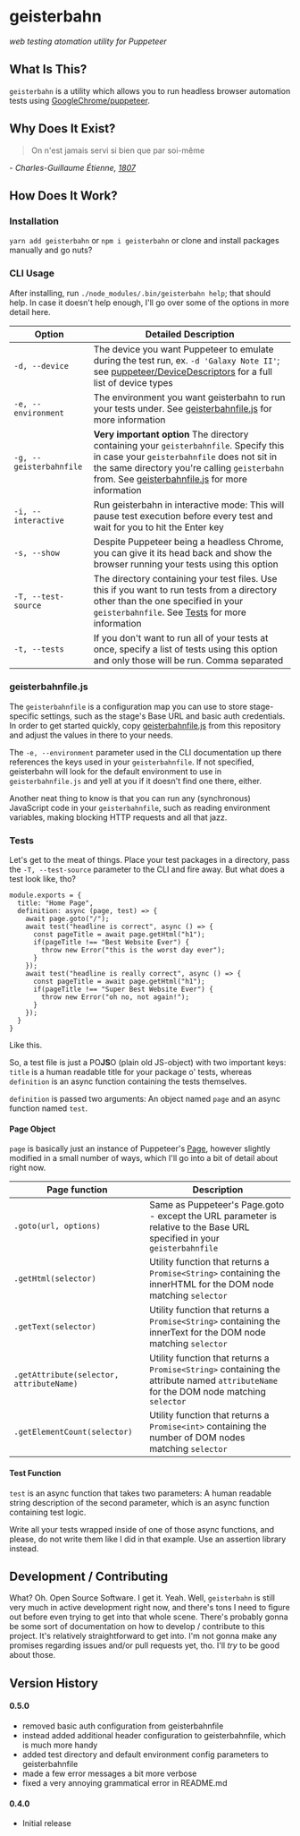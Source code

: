 # geisterbahn
*web testing atomation utility for Puppeteer*

## What Is This?
`geisterbahn` is a utility which allows you to run headless browser automation tests using [GoogleChrome/puppeteer](https://github.com/GoogleChrome/puppeteer).

## Why Does It Exist?
> On n'est jamais servi si bien que par soi-même

\- *Charles-Guillaume Étienne, [1807](https://en.wikipedia.org/wiki/Charles-Guillaume_%C3%89tienne)*

## How Does It Work?

### Installation
`yarn add geisterbahn`
or
`npm i geisterbahn`
or clone and install packages manually and go nuts?

### CLI Usage
After installing, run `./node_modules/.bin/geisterbahn help`; that should help. In case it doesn't help enough, I'll go over some of the options in more detail here.

| Option  | Detailed Description |
| - | - |
| `-d, --device`  | The device you want Puppeteer to emulate during the test run, ex. `-d 'Galaxy Note II'`; see [puppeteer/DeviceDescriptors](https://github.com/GoogleChrome/puppeteer/blob/master/DeviceDescriptors.js) for a full list of device types |
| `-e, --environment` | The environment you want geisterbahn to run your tests under. See [geisterbahnfile.js](#geisterbahnfilejs) for more information |
| `-g, --geisterbahnfile` | **Very important option** The directory containing your `geisterbahnfile`. Specify this in case your `geisterbahnfile` does not sit in the same directory you're calling `geisterbahn` from. See [geisterbahnfile.js](#geisterbahnfilejs) for more information |
| `-i, --interactive` | Run geisterbahn in interactive mode: This will pause test execution before every test and wait for you to hit the Enter key |
| `-s, --show` | Despite Puppeteer being a headless Chrome, you can give it its head back and show the browser running your tests using this option |
| `-T, --test-source` | The directory containing your test files. Use this if you want to run tests from a directory other than the one specified in your `geisterbahnfile`. See [Tests](#tests) for more information |
| `-t, --tests` | If you don't want to run all of your tests at once, specify a list of tests using this option and only those will be run. Comma separated |

### geisterbahnfile.js
The `geisterbahnfile` is a configuration map you can use to store stage-specific settings, such as the stage's Base URL and basic auth credentials. In order to get started quickly, copy [geisterbahnfile.js](geisterbahnfile.js) from this repository and adjust the values in there to your needs.

The `-e, --environment` parameter used in the CLI documentation up there references the keys used in your `geisterbahnfile`. If not specified, geisterbahn will look for the default environment to use in `geisterbahnfile.js` and yell at you if it doesn't find one there, either.

Another neat thing to know is that you can run any (synchronous) JavaScript code in your `geisterbahnfile`, such as reading environment variables, making blocking HTTP requests and all that jazz.

### Tests
Let's get to the meat of things. Place your test packages in a directory, pass the `-T, --test-source` parameter to the CLI and fire away. But what does a test look like, tho?

```
module.exports = {
  title: "Home Page",
  definition: async (page, test) => {
    await page.goto("/");
    await test("headline is correct", async () => {
      const pageTitle = await page.getHtml("h1");
      if(pageTitle !== "Best Website Ever") {
        throw new Error("this is the worst day ever");
      }
    });
    await test("headline is really correct", async () => {
      const pageTitle = await page.getHtml("h1");
      if(pageTitle !== "Super Best Website Ever") {
        throw new Error("oh no, not again!");
      }
    });
  }
}
```
Like this.

So, a test file is just a PO**JS**O (plain old JS-object) with two important keys: `title` is a human readable title for your package o' tests, whereas `definition` is an async function containing the tests themselves.

`definition` is passed two arguments: An object named `page` and an async function named `test`.

#### Page Object

`page` is basically just an instance of Puppeteer's [Page](https://github.com/GoogleChrome/puppeteer/blob/master/docs/api.md#class-page), however slightly modified in a small number of ways, which I'll go into a bit of detail about right now.

| Page function | Description |
| - | - |
| `.goto(url, options)` | Same as Puppeteer's Page.goto - except the URL parameter is relative to the Base URL specified in your `geisterbahnfile` |
| `.getHtml(selector)` | Utility function that returns a `Promise<String>` containing the innerHTML for the DOM node matching `selector` |
| `.getText(selector)` | Utility function that returns a `Promise<String>` containing the innerText for the DOM node matching `selector` |
| `.getAttribute(selector, attributeName)` | Utility function that returns a `Promise<String>` containing the attribute named `attributeName` for the DOM node matching `selector` |
| `.getElementCount(selector)` | Utility function that returns a `Promise<int>` containing the number of DOM nodes matching `selector` |

#### Test Function
`test` is an async function that takes two parameters: A human readable string description of the second parameter, which is an async function containing test logic.

Write all your tests wrapped inside of one of those async functions, and please, do not write them like I did in that example. Use an assertion library instead.

## Development / Contributing
What? Oh. Open Source Software. I get it. Yeah. Well, `geisterbahn` is still very much in active development right now, and there's tons I need to figure out before even trying to get into that whole scene. There's probably gonna be some sort of documentation on how to develop / contribute to this project. It's relatively straightforward to get into. I'm not gonna make any promises regarding issues and/or pull requests yet, tho. I'll *try* to be good about those.

## Version History

#### 0.5.0
- removed basic auth configuration from geisterbahnfile
- instead added additional header configuration to geisterbahnfile, which is much more handy
- added test directory and default environment config parameters to geisterbahnfile
- made a few error messages a bit more verbose
- fixed a very annoying grammatical error in README.md

#### 0.4.0
- Initial release
